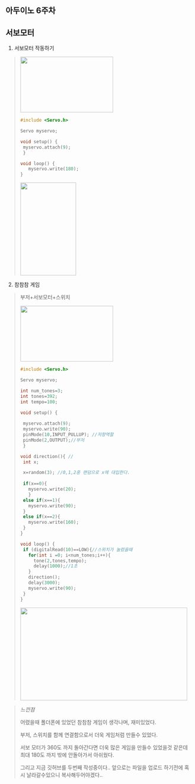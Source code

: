 아두이노 6주차
-----------------------
서보모터
-------------------
1. 서보모터 작동하기

><img src="https://user-images.githubusercontent.com/101798617/168474848-19aa3671-fd85-418e-b99d-b8603c2df25f.jpg" width="250" height="150"/>
>
>```c
>#include <Servo.h>
>
>Servo myservo;
>
>void setup() { 
>  myservo.attach(9);
>  }
>
>void loop() {
>    myservo.write(180);  
>}
>```
>
><img src="https://user-images.githubusercontent.com/101798617/168474930-326ef867-490f-4c36-ad58-45dc93f39d3f.gif" width="150" height="250"/>
>

2. 참참참 게임

>부저+서보모터+스위치
>
><img src="https://user-images.githubusercontent.com/101798617/168475022-922ff462-4c50-4d96-a51e-4e3ae2a1bf56.jpg" width="250" height="150"/>
>
>```c
>#include <Servo.h>
>
>Servo myservo;
>
>int num_tones=3;
>int tones=392;
>int tempo=100;
>
>void setup() {  
>  
>  myservo.attach(9);
>  myservo.write(90);
>  pinMode(10,INPUT_PULLUP); //저항역할
>  pinMode(2,OUTPUT);//부저
>  }
>
>void direction(){ //
>  int x;
>
>  x=random(3); //0,1,2중 랜덤으로 x에 대입한다.
>  
>  if(x==0){
>    myservo.write(20);
>    }
>  else if(x==1){
>    myservo.write(90);
>  }
>  else if(x==2){
>    myservo.write(160);
>  } 
>}
>
>void loop() {
>  if (digitalRead(10)==LOW){//스위치가 눌렸을때
>    for(int i =0; i<num_tones;i++){
>      tone(2,tones,tempo);
>      delay(1000);//1초
>    }
>    direction();
>    delay(3000);
>    myservo.write(90);
>  }
>}
>```
>
><img src="https://user-images.githubusercontent.com/101798617/168475098-9cd00b07-1a37-4c2c-b77f-70b4d834b11e.gif" width="450" height="250"/>

>*느낀점*
>
>어렸을때 폴더폰에 있었던 참참참 게임이 생각나며, 재미있었다.
>
>부저, 스위치를 함께 연결함으로서 더욱 게임처럼 만들수 있었다.
>
>서보 모터가 360도 까지 돌아간다면 더욱 많은 게임을 만들수 있었을것 같은데 최대 180도 까지 밖에 안돌아가서 아쉬웠다.
>
>그리고 지금 깃허브를 두번째 작성중이다.. 앞으로는 파일을 업로드 하기전에 혹시 날라갈수있으니 복사해두어야겠다..
